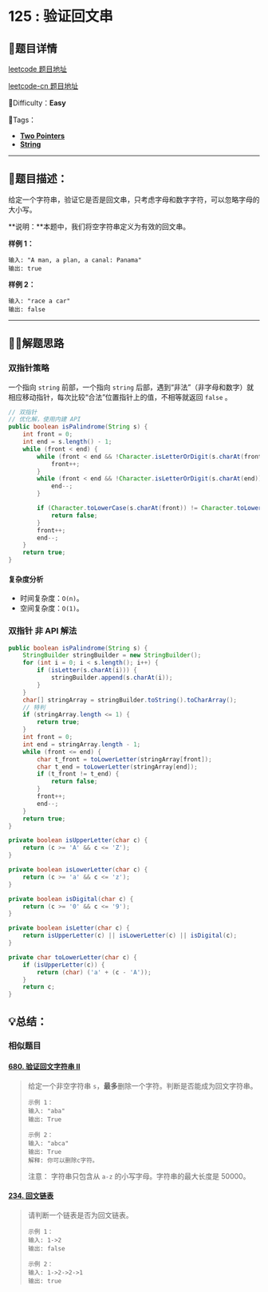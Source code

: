 # 125 : 验证回文串

## 📌题目详情

[leetcode 题目地址](https://leetcode.com/problems/valid-palindrome/)

[leetcode-cn 题目地址](https://leetcode-cn.com/problems/valid-palindrome/)

📗Difficulty：**Easy**	

🎯Tags：

+ **[Two Pointers](https://leetcode.com/tag/two-pointers/)** 
+ **[String](https://leetcode.com/tag/string/)**

---

## 📃题目描述：

给定一个字符串，验证它是否是回文串，只考虑字母和数字字符，可以忽略字母的大小写。

**说明：**本题中，我们将空字符串定义为有效的回文串。



**样例 1：**

```
输入: "A man, a plan, a canal: Panama"
输出: true
```



**样例 2：**

```
输入: "race a car"
输出: false
```

****

## 🏹🎯解题思路

### 双指针策略

一个指向 `string` 前部，一个指向 `string` 后部，遇到“非法”（非字母和数字）就相应移动指针，每次比较“合法”位置指针上的值，不相等就返回 `false` 。

```java
// 双指针
// 优化解，使用内建 API
public boolean isPalindrome(String s) {
    int front = 0;
    int end = s.length() - 1;
    while (front < end) {
        while (front < end && !Character.isLetterOrDigit(s.charAt(front))) {
            front++;
        }
        while (front < end && !Character.isLetterOrDigit(s.charAt(end))) {
            end--;
        }

        if (Character.toLowerCase(s.charAt(front)) != Character.toLowerCase(s.charAt(end))) {
            return false;
        }
        front++;
        end--;
    }
    return true;
}
```



#### 复杂度分析

+ 时间复杂度：`O(n)`。
+ 空间复杂度：`O(1)`。

### 双指针 非 API 解法

```java
public boolean isPalindrome(String s) {
    StringBuilder stringBuilder = new StringBuilder();
    for (int i = 0; i < s.length(); i++) {
        if (isLetter(s.charAt(i))) {
            stringBuilder.append(s.charAt(i));
        }
    }
    char[] stringArray = stringBuilder.toString().toCharArray();
    // 特判
    if (stringArray.length <= 1) {
        return true;
    }
    int front = 0;
    int end = stringArray.length - 1;
    while (front <= end) {
        char t_front = toLowerLetter(stringArray[front]);
        char t_end = toLowerLetter(stringArray[end]);
        if (t_front != t_end) {
            return false;
        }
        front++;
        end--;
    }
    return true;
}

private boolean isUpperLetter(char c) {
    return (c >= 'A' && c <= 'Z');
}

private boolean isLowerLetter(char c) {
    return (c >= 'a' && c <= 'z');
}

private boolean isDigital(char c) {
    return (c >= '0' && c <= '9');
}

private boolean isLetter(char c) {
    return isUpperLetter(c) || isLowerLetter(c) || isDigital(c);
}

private char toLowerLetter(char c) {
    if (isUpperLetter(c)) {
        return (char) ('a' + (c - 'A'));
    }
    return c;
}
```



## 💡总结：

### 相似题目

#### [680. 验证回文字符串 Ⅱ](https://leetcode-cn.com/problems/valid-palindrome-ii/)

>  给定一个非空字符串 `s`，**最多**删除一个字符。判断是否能成为回文字符串。 
>
> ```
> 示例 1：
> 输入: "aba"
> 输出: True
> ```
>
> ```
> 示例 2：
> 输入: "abca"
> 输出: True
> 解释: 你可以删除c字符。
> ```
>
> 注意： 字符串只包含从 `a-z` 的小写字母。字符串的最大长度是 50000。 



#### [234. 回文链表](https://leetcode-cn.com/problems/palindrome-linked-list/)

>  请判断一个链表是否为回文链表。 
>
> ```
> 示例 1：
> 输入: 1->2
> 输出: false
> ```
>
> ```
> 示例 2：
> 输入: 1->2->2->1
> 输出: true
> ```

